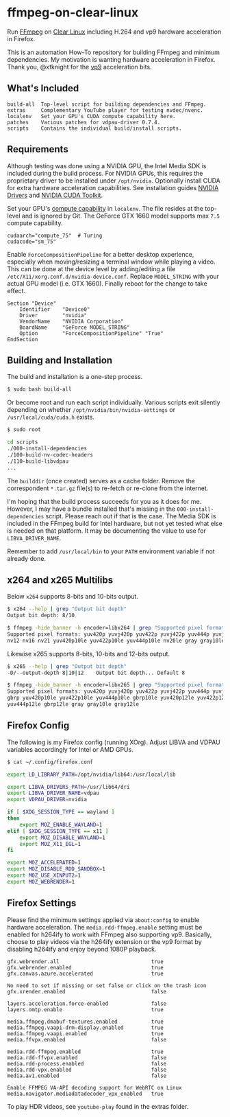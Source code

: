# ffmpeg-on-clear-linux
Run [FFmpeg](https://ffmpeg.org/) on [Clear Linux](https://clearlinux.org/) including H.264 and vp9 hardware acceleration in Firefox.

This is an automation How-To repository for building FFmpeg and minimum dependencies. My motivation is wanting hardware acceleration in Firefox. Thank you, @xtknight for the [vp9](https://github.com/xtknight/vdpau-va-driver-vp9) acceleration bits.

## What's Included
```text
build-all  Top-level script for building dependencies and FFmpeg.
extras     Complementary YouTube player for testing nvdec/nvenc.
localenv   Set your GPU's CUDA compute capability here.
patches    Various patches for vdpau-driver 0.7.4.
scripts    Contains the individual build/install scripts.
```

## Requirements
Although testing was done using a NVIDIA GPU, the Intel Media SDK is included during the build process. For NVIDIA GPUs, this requires the proprietary driver to be installed under ```/opt/nvidia```. Optionally install CUDA for extra hardware acceleration capabilities. See installation guides [NVIDIA Drivers](https://docs.01.org/clearlinux/latest/tutorials/nvidia.html) and [NVIDIA CUDA Toolkit](https://docs.01.org/clearlinux/latest/tutorials/nvidia-cuda.html).

Set your GPU's [compute capability](https://en.wikipedia.org/wiki/CUDA) in ```localenv```. The file resides at the top-level and is ignored by Git. The GeForce GTX 1660 model supports max ```7.5``` compute capability.
```text
cudaarch="compute_75"  # Turing
cudacode="sm_75"
```

Enable ```ForceCompositionPipeline``` for a better desktop experience, especially when moving/resizing a terminal window while playing a video. This can be done at the device level by adding/editing a file ```/etc/X11/xorg.conf.d/nvidia-device.conf```. Replace ```MODEL_STRING``` with your actual GPU model (i.e. GTX 1660). Finally reboot for the change to take effect.
```text
Section "Device"
    Identifier    "Device0"
    Driver        "nvidia"
    VendorName    "NVIDIA Corporation"
    BoardName     "GeForce MODEL_STRING"
    Option        "ForceCompositionPipeline" "True"
EndSection
```

## Building and Installation
The build and installation is a one-step process.
```bash
$ sudo bash build-all
```

Or become root and run each script individually. Various scripts exit silently depending on whether ```/opt/nvidia/bin/nvidia-settings``` or ```/usr/local/cuda/cuda.h``` exists.
```bash
$ sudo root

cd scripts
./000-install-dependencies
./100-build-nv-codec-headers
./110-build-libvdpau
...
```

The ```builddir``` (once created) serves as a cache folder. Remove the correspondent ```*.tar.gz``` file(s) to re-fetch or re-clone from the internet.

I'm hoping that the build process succeeds for you as it does for me. However, I may have a bundle installed that's missing in the ```000-install-dependencies``` script. Please reach out if that is the case. The Media SDK is included in the FFmpeg build for Intel hardware, but not yet tested what else is needed on that platform. It may be documenting the value to use for ```LIBVA_DRIVER_NAME```.

Remember to add ```/usr/local/bin``` to your ```PATH``` environment variable if not already done.

## x264 and x265 Multilibs
Below ```x264``` supports 8-bits and 10-bits output.
```bash
$ x264 --help | grep "Output bit depth"
Output bit depth: 8/10

$ ffmpeg -hide_banner -h encoder=libx264 | grep "Supported pixel formats"
Supported pixel formats: yuv420p yuvj420p yuv422p yuvj422p yuv444p yuvj444p
nv12 nv16 nv21 yuv420p10le yuv422p10le yuv444p10le nv20le gray gray10le
```

Likewise x265 supports 8-bits, 10-bits and 12-bits output.
```bash
$ x265 --help | grep "Output bit depth"
-D/--output-depth 8|10|12    Output bit depth... Default 8

$ ffmpeg -hide_banner -h encoder=libx265 | grep "Supported pixel formats"
Supported pixel formats: yuv420p yuvj420p yuv422p yuvj422p yuv444p yuvj444p
gbrp yuv420p10le yuv422p10le yuv444p10le gbrp10le yuv420p12le yuv422p12le
yuv444p12le gbrp12le gray gray10le gray12le
```

## Firefox Config
The following is my Firefox config (running XOrg). Adjust LIBVA and VDPAU variables accordingly for Intel or AMD GPUs.

```bash
$ cat ~/.config/firefox.conf

export LD_LIBRARY_PATH=/opt/nvidia/lib64:/usr/local/lib

export LIBVA_DRIVERS_PATH=/usr/lib64/dri
export LIBVA_DRIVER_NAME=vdpau
export VDPAU_DRIVER=nvidia

if [ $XDG_SESSION_TYPE == wayland ]
then
	export MOZ_ENABLE_WAYLAND=1
elif [ $XDG_SESSION_TYPE == x11 ]
	export MOZ_DISABLE_WAYLAND=1
	export MOZ_X11_EGL=1
fi

export MOZ_ACCELERATED=1
export MOZ_DISABLE_RDD_SANDBOX=1
export MOZ_USE_XINPUT2=1
export MOZ_WEBRENDER=1
```

## Firefox Settings
Please find the minimum settings applied via ```about:config``` to enable hardware acceleration. The ```media.rdd-ffmpeg.enable``` setting must be enabled for h264ify to work with FFmpeg also supporting vp9. Basically, choose to play videos via the h264ify extension or the vp9 format by disabling h264ify and enjoy beyond 1080P playback.
```text
gfx.webrender.all                              true
gfx.webrender.enabled                          true
gfx.canvas.azure.accelerated                   true

No need to set if missing or set false or click on the trash icon
gfx.xrender.enabled                            false

layers.acceleration.force-enabled              false
layers.omtp.enable                             true

media.ffmpeg.dmabuf-textures.enabled           true
media.ffmpeg.vaapi-drm-display.enabled         true
media.ffmpeg.vaapi.enabled                     true
media.ffvpx.enabled                            false

media.rdd-ffmpeg.enabled                       true
media.rdd-ffvpx.enabled                        false
media.rdd-process.enabled                      false
media.rdd-vpx.enabled                          false
media.av1.enabled                              false

Enable FFMPEG VA-API decoding support for WebRTC on Linux
media.navigator.mediadatadecoder_vpx_enabled   true
```

To play HDR videos, see ```youtube-play``` found in the extras folder.
